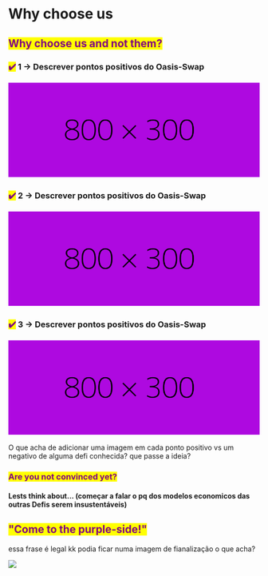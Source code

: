 # Why choose us

## <mark style="color:purple;">Why choose us and not them?</mark>&#x20;

<mark style="color:purple;"></mark>

### <mark style="color:purple;">✔️</mark> 1 -> Descrever pontos positivos do Oasis-Swap

![](../.gitbook/assets/ae09e0.png)

### <mark style="color:purple;">✔️</mark> 2 -> Descrever pontos positivos do Oasis-Swap

![](../.gitbook/assets/ae09e0.png)

### <mark style="color:purple;">✔️</mark> 3 -> Descrever pontos positivos do Oasis-Swap



![](../.gitbook/assets/ae09e0.png)

O que acha de adicionar uma imagem em cada ponto positivo vs um negativo de alguma defi conhecida? que passe a ideia?&#x20;

### <mark style="color:purple;">Are you not convinced yet?</mark>

#### Lests think about... (começar a falar o pq dos modelos economicos das outras Defis serem insustentáveis)

## &#x20;                   <mark style="color:purple;">"Come to the purple-side!"</mark>&#x20;

essa frase é legal kk podia ficar numa imagem de fianalização o que acha?

![](<../.gitbook/assets/3440eb\&text=Oasis-Swap (1).png>)
